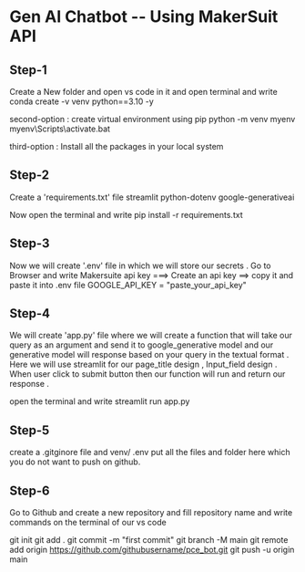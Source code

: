 # Gen AI Chatbot -- Using MakerSuit API

## Step-1 
Create a New folder and open vs code in it and open terminal and write
conda create -v venv python==3.10 -y 

second-option : create virtual environment using pip 
python -m venv myenv
myenv\Scripts\activate.bat 

third-option : Install all the packages in your local system 

## Step-2
Create a 'requirements.txt' file 
streamlit 
python-dotenv 
google-generativeai 

Now open the terminal and write 
pip install -r requirements.txt 

## Step-3
Now we will create '.env' file in which we will store our secrets . 
Go to Browser and write Makersuite api key ===> Create an api key ==> copy it and paste it into .env file 
GOOGLE_API_KEY = "paste_your_api_key" 

## Step-4
We will create 'app.py' file where we will create a function that will take our query as an argument and send it to google_generative model and our generative model will response based on your query in the textual format . Here we will use streamlit for our page_title design , Input_field design . When user click to submit button then our function will run and return our response . 

open the terminal and write 
streamlit run app.py 

## Step-5
create a .gitginore file and 
venv/
.env 
put all the files and folder here which you do not want to push on github.

## Step-6
Go to Github and create a new repository and fill repository name
and write commands on the terminal of our vs code 

git init
git add .
git commit -m "first commit"
git branch -M main
git remote add origin https://github.com/githubusername/pce_bot.git
git push -u origin main